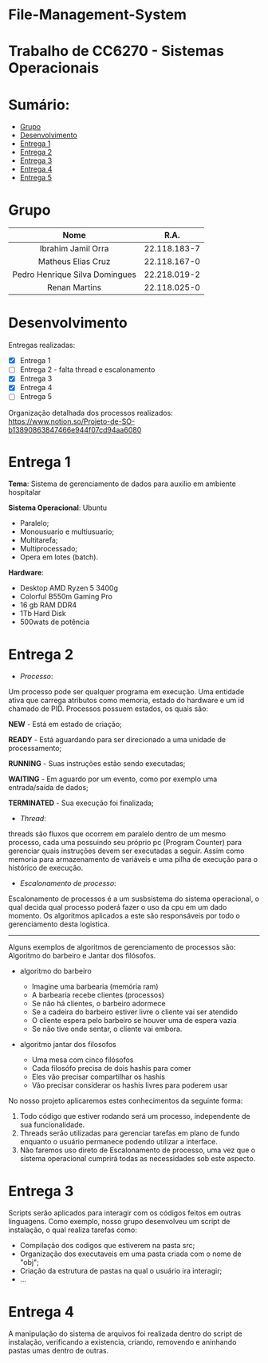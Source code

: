 # File-Management-System

# Trabalho de CC6270 - Sistemas Operacionais

Sumário:
========

- [Grupo](#grupo)
- [Desenvolvimento](#desenvolvimento)
- [Entrega 1](#entrega-1)
- [Entrega 2](#entrega-2)
- [Entrega 3](#entrega-3)
- [Entrega 4](#entrega-4)
- [Entrega 5](#entrega-5)

# Grupo

|  Nome  |  R.A.  |
|  :---: |  :---: |
| Ibrahim Jamil Orra | 22.118.183-7 |
| Matheus Elias Cruz | 22.118.167-0 | 
| Pedro Henrique Silva Domingues  |  22.218.019-2  |
| Renan Martins | 22.118.025-0 |

# Desenvolvimento

Entregas realizadas:

- [x] Entrega 1
- [ ] Entrega 2 - falta thread e escalonamento
- [x] Entrega 3
- [x] Entrega 4
- [ ] Entrega 5

Organização detalhada dos processos realizados:
https://www.notion.so/Projeto-de-SO-b13890863847466e944f07cd94aa6080

# Entrega 1

__Tema__: Sistema de gerenciamento de dados para auxilio em ambiente hospitalar

__Sistema Operacional__: Ubuntu

- Paralelo;
- Monousuario e multiusuario;
- Multitarefa; 
- Multiprocessado;
- Opera em lotes (batch).

__Hardware__: 

- Desktop AMD Ryzen 5 3400g 
- Colorful B550m Gaming Pro 
- 16 gb RAM DDR4 
- 1Tb Hard Disk 
- 500wats de potência

# Entrega 2

* _Processo_:

Um processo pode ser qualquer programa em execução. Uma entidade ativa que carrega atributos como memoria, estado do hardware e um id chamado de PID.
Processos possuem estados, os quais são:

__NEW__ - Está em estado de criação;

__READY__ - Está aguardando para ser direcionado a uma unidade de processamento;

__RUNNING__ - Suas instruções estão sendo executadas;

__WAITING__ - Em aguardo por um evento, como por exemplo uma entrada/saída de dados;

__TERMINATED__ - Sua execução foi finalizada;

* _Thread_:

threads são fluxos que ocorrem em paralelo dentro de um mesmo processo, cada uma possuindo seu próprio pc (Program Counter) para gerenciar quais instruções devem ser executadas a seguir. Assim como memoria para armazenamento de variáveis e uma pilha de execução para o histórico de execução.

* _Escalonamento de processo_:

Escalonamento de processos é a um susbsistema do sistema operacional, o qual decida qual processo poderá fazer o uso da cpu em um dado momento. Os algoritmos aplicados a este são responsáveis por todo o gerenciamento desta logistica.

----

Alguns exemplos de algoritmos de gerenciamento de processos são: Algoritmo do barbeiro e Jantar dos filósofos.

- algoritmo do barbeiro
	- Imagine uma barbearia (memória ram)
	- A barbearia recebe clientes (processos)
	- Se não há clientes, o barbeiro adormece 
	- Se a cadeira do barbeiro estiver livre o cliente vai ser atendido
	- O cliente espera pelo barbeiro se houver uma de espera vazia
	- Se não tive onde sentar, o cliente vai embora.

- algoritmo jantar dos filosofos
	- Uma mesa com cinco filósofos
	- Cada filosófo precisa de dois hashis para comer
	- Eles vão precisar compartilhar os hashis
	- Vão precisar considerar os hashis livres para poderem usar


No nosso projeto aplicaremos estes conhecimentos da seguinte forma:
1. Todo código que estiver rodando será um processo, independente de sua funcionalidade.
2. Threads serão utilizadas para gerenciar tarefas em plano de fundo enquanto o usuário permanece podendo utilizar a interface.
3. Não faremos uso direto de Escalonamento de processo, uma vez que o sistema operacional cumprirá todas as necessidades sob este aspecto.

# Entrega 3

Scripts serão aplicados para interagir com os códigos feitos em outras linguagens. Como exemplo, nosso grupo desenvolveu um script de instalação, o qual realiza tarefas como:

- Compilação dos codigos que estiverem na pasta src;
- Organização dos executaveis em uma pasta criada com o nome de "obj";
- Criação da estrutura de pastas na qual o usuário ira interagir;
- ...

# Entrega 4

A manipulação do sistema de arquivos foi realizada dentro do script de instalação, verificando a existencia, criando, removendo e aninhando pastas umas dentro de outras.
